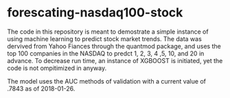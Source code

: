 # forescating-nasdaq100-stock

The code in this repository is meant to demostrate a simple instance of using machine learning to predict 
stock market trends. The data was dervived from Yahoo Fiances through the quantmod package, and uses the top 100 companies in the NASDAQ
to predct 1, 2, 3, 4 ,5, 10, and 20 in advance. To decrease run time, an instance of XGBOOST is initiated, yet the code is not 
ompitimized in anyway.

The model uses the AUC methods of validation with a current value of .7843 as of 2018-01-26.
